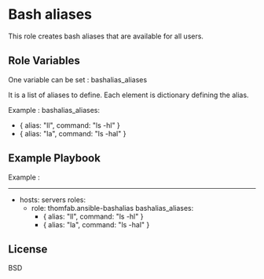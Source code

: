 Bash aliases
============

This role creates bash aliases that are available for all users.

Role Variables
--------------


One variable can be set : bashalias_aliases

It is a list of aliases to define. Each element is dictionary defining the alias.

Example :
bashalias_aliases:
  - { alias: "ll", command: "ls -hl" }
  - { alias: "la", command: "ls -hal" }


Example Playbook
----------------

Example :

  ---
  - hosts: servers
    roles:
      - role: thomfab.ansible-bashalias
        bashalias_aliases:
          - { alias: "ll", command: "ls -hl" }
          - { alias: "la", command: "ls -hal" }


License
-------

BSD
